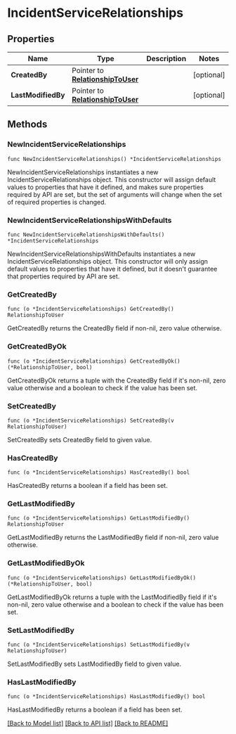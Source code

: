 # IncidentServiceRelationships

## Properties

| Name               | Type                                                       | Description | Notes      |
| ------------------ | ---------------------------------------------------------- | ----------- | ---------- |
| **CreatedBy**      | Pointer to [**RelationshipToUser**](RelationshipToUser.md) |             | [optional] |
| **LastModifiedBy** | Pointer to [**RelationshipToUser**](RelationshipToUser.md) |             | [optional] |

## Methods

### NewIncidentServiceRelationships

`func NewIncidentServiceRelationships() *IncidentServiceRelationships`

NewIncidentServiceRelationships instantiates a new IncidentServiceRelationships object.
This constructor will assign default values to properties that have it defined,
and makes sure properties required by API are set, but the set of arguments
will change when the set of required properties is changed.

### NewIncidentServiceRelationshipsWithDefaults

`func NewIncidentServiceRelationshipsWithDefaults() *IncidentServiceRelationships`

NewIncidentServiceRelationshipsWithDefaults instantiates a new IncidentServiceRelationships object.
This constructor will only assign default values to properties that have it defined,
but it doesn't guarantee that properties required by API are set.

### GetCreatedBy

`func (o *IncidentServiceRelationships) GetCreatedBy() RelationshipToUser`

GetCreatedBy returns the CreatedBy field if non-nil, zero value otherwise.

### GetCreatedByOk

`func (o *IncidentServiceRelationships) GetCreatedByOk() (*RelationshipToUser, bool)`

GetCreatedByOk returns a tuple with the CreatedBy field if it's non-nil, zero value otherwise
and a boolean to check if the value has been set.

### SetCreatedBy

`func (o *IncidentServiceRelationships) SetCreatedBy(v RelationshipToUser)`

SetCreatedBy sets CreatedBy field to given value.

### HasCreatedBy

`func (o *IncidentServiceRelationships) HasCreatedBy() bool`

HasCreatedBy returns a boolean if a field has been set.

### GetLastModifiedBy

`func (o *IncidentServiceRelationships) GetLastModifiedBy() RelationshipToUser`

GetLastModifiedBy returns the LastModifiedBy field if non-nil, zero value otherwise.

### GetLastModifiedByOk

`func (o *IncidentServiceRelationships) GetLastModifiedByOk() (*RelationshipToUser, bool)`

GetLastModifiedByOk returns a tuple with the LastModifiedBy field if it's non-nil, zero value otherwise
and a boolean to check if the value has been set.

### SetLastModifiedBy

`func (o *IncidentServiceRelationships) SetLastModifiedBy(v RelationshipToUser)`

SetLastModifiedBy sets LastModifiedBy field to given value.

### HasLastModifiedBy

`func (o *IncidentServiceRelationships) HasLastModifiedBy() bool`

HasLastModifiedBy returns a boolean if a field has been set.

[[Back to Model list]](../README.md#documentation-for-models) [[Back to API list]](../README.md#documentation-for-api-endpoints) [[Back to README]](../README.md)
